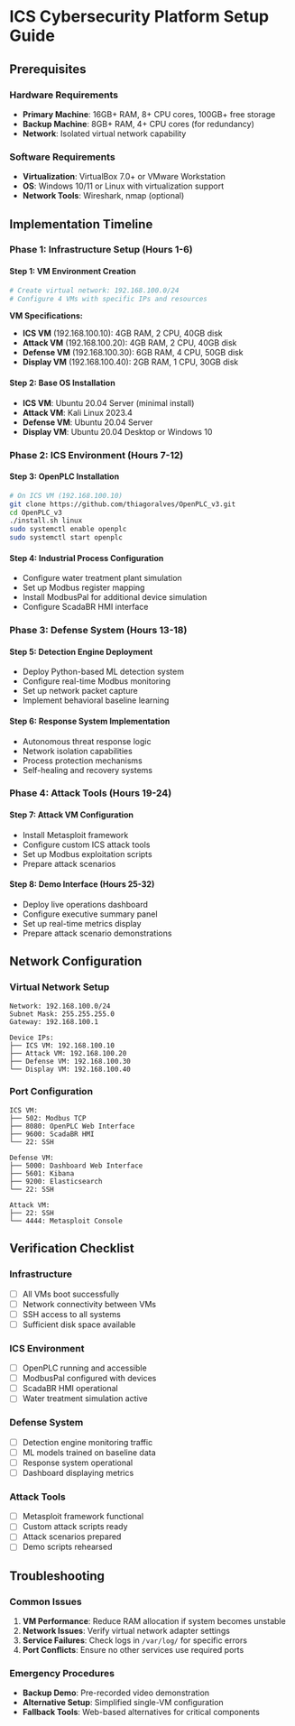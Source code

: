 # ICS Cybersecurity Platform Setup Guide

## Prerequisites

### Hardware Requirements
- **Primary Machine**: 16GB+ RAM, 8+ CPU cores, 100GB+ free storage
- **Backup Machine**: 8GB+ RAM, 4+ CPU cores (for redundancy)
- **Network**: Isolated virtual network capability

### Software Requirements
- **Virtualization**: VirtualBox 7.0+ or VMware Workstation
- **OS**: Windows 10/11 or Linux with virtualization support
- **Network Tools**: Wireshark, nmap (optional)

## Implementation Timeline

### Phase 1: Infrastructure Setup (Hours 1-6)

#### Step 1: VM Environment Creation
```bash
# Create virtual network: 192.168.100.0/24
# Configure 4 VMs with specific IPs and resources
```

**VM Specifications:**
- **ICS VM** (192.168.100.10): 4GB RAM, 2 CPU, 40GB disk
- **Attack VM** (192.168.100.20): 4GB RAM, 2 CPU, 40GB disk  
- **Defense VM** (192.168.100.30): 6GB RAM, 4 CPU, 50GB disk
- **Display VM** (192.168.100.40): 2GB RAM, 1 CPU, 30GB disk

#### Step 2: Base OS Installation
- **ICS VM**: Ubuntu 20.04 Server (minimal install)
- **Attack VM**: Kali Linux 2023.4
- **Defense VM**: Ubuntu 20.04 Server
- **Display VM**: Ubuntu 20.04 Desktop or Windows 10

### Phase 2: ICS Environment (Hours 7-12)

#### Step 3: OpenPLC Installation
```bash
# On ICS VM (192.168.100.10)
git clone https://github.com/thiagoralves/OpenPLC_v3.git
cd OpenPLC_v3
./install.sh linux
sudo systemctl enable openplc
sudo systemctl start openplc
```

#### Step 4: Industrial Process Configuration
- Configure water treatment plant simulation
- Set up Modbus register mapping
- Install ModbusPal for additional device simulation
- Configure ScadaBR HMI interface

### Phase 3: Defense System (Hours 13-18)

#### Step 5: Detection Engine Deployment
- Deploy Python-based ML detection system
- Configure real-time Modbus monitoring
- Set up network packet capture
- Implement behavioral baseline learning

#### Step 6: Response System Implementation
- Autonomous threat response logic
- Network isolation capabilities
- Process protection mechanisms
- Self-healing and recovery systems

### Phase 4: Attack Tools (Hours 19-24)

#### Step 7: Attack VM Configuration
- Install Metasploit framework
- Configure custom ICS attack tools
- Set up Modbus exploitation scripts
- Prepare attack scenarios

#### Step 8: Demo Interface (Hours 25-32)
- Deploy live operations dashboard
- Configure executive summary panel
- Set up real-time metrics display
- Prepare attack scenario demonstrations

## Network Configuration

### Virtual Network Setup
```
Network: 192.168.100.0/24
Subnet Mask: 255.255.255.0
Gateway: 192.168.100.1

Device IPs:
├── ICS VM: 192.168.100.10
├── Attack VM: 192.168.100.20
├── Defense VM: 192.168.100.30
└── Display VM: 192.168.100.40
```

### Port Configuration
```
ICS VM:
├── 502: Modbus TCP
├── 8080: OpenPLC Web Interface
├── 9600: ScadaBR HMI
└── 22: SSH

Defense VM:
├── 5000: Dashboard Web Interface
├── 5601: Kibana
├── 9200: Elasticsearch
└── 22: SSH

Attack VM:
├── 22: SSH
└── 4444: Metasploit Console
```

## Verification Checklist

### Infrastructure
- [ ] All VMs boot successfully
- [ ] Network connectivity between VMs
- [ ] SSH access to all systems
- [ ] Sufficient disk space available

### ICS Environment
- [ ] OpenPLC running and accessible
- [ ] ModbusPal configured with devices
- [ ] ScadaBR HMI operational
- [ ] Water treatment simulation active

### Defense System
- [ ] Detection engine monitoring traffic
- [ ] ML models trained on baseline data
- [ ] Response system operational
- [ ] Dashboard displaying metrics

### Attack Tools
- [ ] Metasploit framework functional
- [ ] Custom attack scripts ready
- [ ] Attack scenarios prepared
- [ ] Demo scripts rehearsed

## Troubleshooting

### Common Issues
1. **VM Performance**: Reduce RAM allocation if system becomes unstable
2. **Network Issues**: Verify virtual network adapter settings
3. **Service Failures**: Check logs in `/var/log/` for specific errors
4. **Port Conflicts**: Ensure no other services use required ports

### Emergency Procedures
- **Backup Demo**: Pre-recorded video demonstration
- **Alternative Setup**: Simplified single-VM configuration
- **Fallback Tools**: Web-based alternatives for critical components 